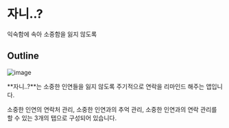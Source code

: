 # 자니..?
익숙함에 속아 소중함을 잃지 않도록 


## Outline
![image](https://github.com/syeongkim/Mad-Camp-Week1/assets/107764281/378b4e5a-2782-447f-9543-5ca26acaee72)

**자니..?**는 소중한 인연들을 잃지 않도록 주기적으로 연락을 리마인드 해주는 앱입니다.

소중한 인연의 연락처 관리, 소중한 인연과의 추억 관리, 소중한 인연과의 연락 관리를 할 수 있는 3개의 탭으로 구성되어 있습니다.
